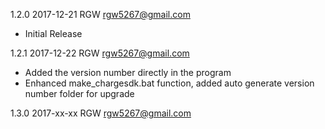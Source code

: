 1.2.0 2017-12-21 RGW <rgw5267@gmail.com>

- Initial Release

1.2.1 2017-12-22 RGW  <rgw5267@gmail.com>

- Added the version number directly in the program
- Enhanced make_chargesdk.bat function, added auto generate version number folder for upgrade

1.3.0 2017-xx-xx RGW  <rgw5267@gmail.com>
